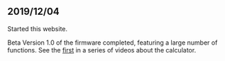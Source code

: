 ## 2019/12/04

Started this website. 

Beta Version 1.0 of the firmware completed, featuring a large number of functions. See the [first](https://www.youtube.com/watch?v=Ev7-7Hwkang) in a series of videos about the calculator. 

